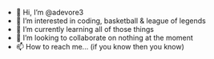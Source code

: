 - 👋 Hi, I’m @adevore3
- 👀 I’m interested in coding, basketball & league of legends
- 🌱 I’m currently learning all of those things
- 💞️ I’m looking to collaborate on nothing at the moment
- 📫 How to reach me... (if you know then you know)
